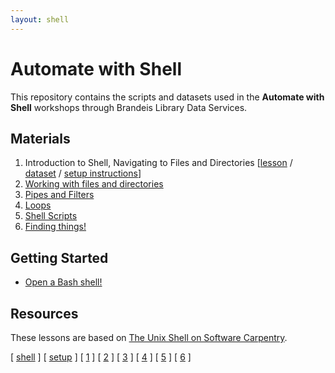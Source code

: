 ```yaml
---
layout: shell
---
```


# Automate with Shell

This repository contains the scripts and datasets used in the **Automate with Shell** workshops through Brandeis Library Data Services.

## Materials
1. Introduction to Shell, Navigating to Files and Directories [[lesson](/shell/navigating/) / [dataset](https://github.com/DeisData/unix-shell/blob/master/data-shell.zip) / [setup instructions](/shell/setup/)]
2. [Working with files and directories](/shell/alter-dir/)
3. [Pipes and Filters](/shell/pipes-filters/)
4. [Loops](/shell/loops/)
5. [Shell Scripts](/shell/shell-scripts/)
6. [Finding things!](/shell/search-find/)

## Getting Started  
- [Open a Bash shell!](shell-start.html)

## Resources
These lessons are based on [The Unix Shell on Software Carpentry](http://swcarpentry.github.io/shell-novice/).


<span class="lesson">
    [&nbsp;<a href="/shell">shell</a>&nbsp;]
    [&nbsp;<a href="/shell/setup/">setup</a>&nbsp;]
    [&nbsp;<a href="/shell/navigating">1</a>&nbsp;]
    [&nbsp;<a href="/shell/alter-dir">2</a>&nbsp;]
    [&nbsp;<a href="/shell/pipes-filters">3</a>&nbsp;]
    [&nbsp;<a href="/shell/loops">4</a>&nbsp;]
    [&nbsp;<a href="/shell/shell-scripts">5</a>&nbsp;]
    [&nbsp;<a href="/shell/search-find">6</a>&nbsp;] 
</span>


